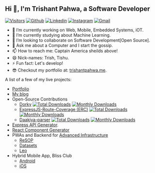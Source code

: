 ## Hi 👋, I'm Trishant Pahwa, a Software Developer ##

<!--
**trishantpahwa/trishantpahwa** is a ✨ _special_ ✨ repository because its `README.md` (this file) appears on your GitHub profile.
-->
[![Visitors](https://visitor-badge.laobi.icu/badge?page_id=trishantpahwa.visitor-badge)](https://github.com/trishantpahwa)
[![Github](https://img.shields.io/badge/-Github-000?style=flat&logo=Github&logoColor=white)](https://github.com/trishantpahwa)
[![Linkedin](https://img.shields.io/badge/-LinkedIn-blue?style=flat&logo=Linkedin&logoColor=white)](https://www.linkedin.com/in/trishant-pahwa-271334173/)
[![Instagram](https://img.shields.io/badge/-Instagram-c13584?style=flat&labelColor=c13584&logo=instagram&logoColor=white)](https://www.instagram.com/trishantpahwa/)
[![Gmail](https://img.shields.io/badge/-Gmail-c14438?style=flat&logo=Gmail&logoColor=white)](mailto:trishantpahwa@gmail.com)

- 🔭 I’m currently working on Web, Mobile, Embedded Systems, iOT.
- 🌱 I’m currently studying about Machine Learning.
- 👯 I’m looking to collaborate on Software Development[Open Source].
- 💬 Ask me about a Computer and I start the gossip.
- 📫 How to reach me: Captain America sheilds above!
- 😄 Nick-names: Trish, Tishu.
- ⚡ Fun fact: Let's develop!
- 😎 Checkout my portfolio at: [trishantpahwa.me](https://trishantpahwa.me).

A list of a few of my live projects:
- [Portfolio](https://trishantpahwa.me)
- [My blog](https://wrec-er.trishantpahwa.me)
- Open-Source Contributions
    + [Dorky](https://npmjs.com/package/dorky) [![Total Downloads](https://img.shields.io/npm/dt/dorky.svg)](https://www.npmjs.com/package/dorky) [![Monthly Downloads](https://img.shields.io/npm/dm/dorky.svg)](https://www.npmjs.com/package/dorky)
    + [ExpressJS-Route-Coverage (ERC)](https://npmjs.com/package/expressjs-route-coverage) [![Total Downloads](https://img.shields.io/npm/dt/expressjs-route-coverage.svg)](expressjs-route-coverage) [![Monthly Downloads](https://img.shields.io/npm/dm/expressjs-route-coverage.svg)](https://www.npmjs.com/package/expressjs-route-coverage)
    + [Daakiya-parser](https://npmjs.com/package/daakiya-parser) [![Total Downloads](https://img.shields.io/npm/dt/daakiya-parser.svg)](daakiya-parser) [![Monthly Downloads](https://img.shields.io/npm/dm/daakiya-parser.svg)](https://www.npmjs.com/package/daakiya-parser)
- [Express API Generator](https://marketplace.visualstudio.com/items?itemName=TrishantPahwa.express-generator). 
- [React Component Generator](https://marketplace.visualstudio.com/items?itemName=TrishantPahwa.react-component-generator)
- PWAs and Backend for [Advanced Infrastructure](https://www.advanced-infrastructure.co.uk)
    + [ReSOP](https://resop.advanced-infrastructure.co.uk)
    + [Datasets](https://datasets.advanced-infrastructure.co.uk)
    + [Leo](https://lear.advanced-infrastructure.co.uk)
- Hybrid Mobile App, Bliss Club
    +  [Android](https://play.google.com/store/apps/details?id=com.blissclub.app)
    +  [iOS](https://apps.apple.com/in/app/blissclub/id6445899199)
